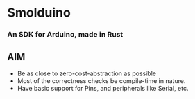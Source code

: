 # Smolduino
### An SDK for Arduino, made in Rust

## AIM
- Be as close to zero-cost-abstraction as possible
- Most of the correctness checks be compile-time in nature.
- Have basic support for Pins, and peripherals like Serial, etc.
